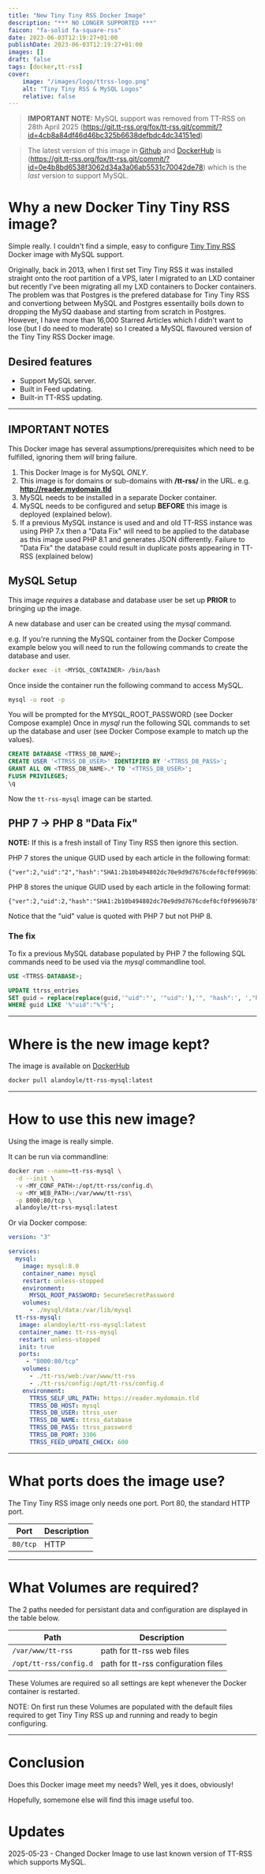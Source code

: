 ```yaml
---
title: "New Tiny Tiny RSS Docker Image"
description: "*** NO LONGER SUPPORTED ***"
faicon: "fa-solid fa-square-rss"
date: 2023-06-03T12:19:27+01:00
publishDate: 2023-06-03T12:19:27+01:00
images: []
draft: false
tags: [docker,tt-rss]
cover:
    image: "/images/logo/ttrss-logo.png"
    alt: "Tiny Tiny RSS & MySQL Logos"
    relative: false
---
```


> **IMPORTANT NOTE:** MySQL support was removed from TT-RSS on 28th April 2025 (https://git.tt-rss.org/fox/tt-rss.git/commit/?id=4cb8a84df46d46bc325b6638defbdc4dc34151ed)

> The latest version of this image in [Github](https://github.com/alandoyle/docker-tt-rss-mysql) and [DockerHub](https://hub.docker.com/r/alandoyle/tt-rss-mysql) is (https://git.tt-rss.org/fox/tt-rss.git/commit/?id=0e4b8bd6538f3062d34a3a06ab5531c70042de78) which is the *last* version to support MySQL.

# Why a new Docker Tiny Tiny RSS image?

Simple really. I couldn't find a simple, easy to configure [Tiny Tiny RSS](https://tt-rss.org/) Docker image with MySQL support.

Originally, back in 2013, when I first set Tiny Tiny RSS it was installed straight onto the root partition of a VPS, later I migrated to an LXD container but recently I've been migrating all my LXD containers to Docker containers. The problem was that Postgres is the prefered database for Tiny Tiny RSS and convertiong between MySQL and Postgres essentailly boils down to dropping the MySQ daabase and starting from scratch in Postgres. However, I have more than 16,000 Starred Articles which I didn't want to lose (but I do need to moderate) so I created a MySQL flavoured version of the Tiny Tiny RSS Docker image.

## Desired features

+ Support MySQL server.
+ Built in Feed updating.
+ Built-in TT-RSS updating.

---

## IMPORTANT NOTES

This Docker image has several assumptions/prerequisites which need to be  fulfilled, ignoring them *will* bring failure.

1. This Docker Image is for MySQL _ONLY_.
1. This image is for domains or sub-domains with **/tt-rss/** in the URL. e.g. **http://reader.mydomain.tld**
1. MySQL needs to be installed in a separate Docker container.
1. MySQL needs to be configured and setup **BEFORE** this image is deployed (explained below).
1. If a previous MySQL instance is used and and old TT-RSS instance was using PHP 7.x then a "Data Fix" will need to be applied to the database as this image used PHP 8.1 and generates JSON differently. Failure to "Data Fix" the database could result in duplicate posts appearing in TT-RSS (explained below)


## MySQL Setup

This image _requires_ a database and database user be set up **PRIOR** to bringing up the image.

A new database and user can be created using the _mysql_ command.

e.g. If you're running the MySQL container from the Docker Compose example below you will need to run the following commands to create the database and user.

```bash
docker exec -it <MYSQL_CONTAINER> /bin/bash
```
Once inside the container run the following command to access MySQL.
```bash
mysql -u root -p
```
You will be prompted for the MYSQL_ROOT_PASSWORD (see Docker Compose example)
Once in _mysql_ run the following SQL commands to set up the database and user (see Docker Compose example to match up the values).
```sql
CREATE DATABASE <TTRSS_DB_NAME>;
CREATE USER '<TTRSS_DB_USER>' IDENTIFIED BY '<TTRSS_DB_PASS>';
GRANT ALL ON <TTRSS_DB_NAME>.* TO '<TTRSS_DB_USER>';
FLUSH PRIVILEGES;
\q
```

Now the `tt-rss-mysql` image can be started.

## PHP 7 -> PHP 8 "Data Fix"

**NOTE:** If this is a fresh install of Tiny Tiny RSS then ignore this section.

PHP 7 stores the unique GUID used by each article in the following format:
```
{"ver":2,"uid":"2","hash":"SHA1:2b10b494802dc70e9d9d7676cdef0cf0f9969b78"}
```

PHP 8 stores the unique GUID used by each article in the following format:
```
{"ver":2,"uid":2,"hash":"SHA1:2b10b494802dc70e9d9d7676cdef0cf0f9969b78"}
```

Notice that the "uid" value is quoted with PHP 7 but not PHP 8.

### The fix
To fix a previous MySQL database populated by PHP 7 the following SQL commands need to be used via the _mysql_ commandline tool.
```sql
USE <TTRSS-DATABASE>;

UPDATE ttrss_entries
SET guid = replace(replace(guid,'"uid":"', '"uid":'),'", "hash":', ',"hash":')
WHERE guid LIKE '%"uid":"%"%';
```
----


# Where is the new image kept?

The image is available on [DockerHub](https://hub.docker.com/r/alandoyle/tt-rss-mysql)
```bash
docker pull alandoyle/tt-rss-mysql:latest
```

---

# How to use this new image?

Using the image is really simple.

It can be run via commandline:

```bash
docker run --name=tt-rss-mysql \
  -d --init \
  -v <MY_CONF_PATH>:/opt/tt-rss/config.d\
  -v <MY_WEB_PATH>:/var/www/tt-rss\
  -p 8000:80/tcp \
  alandoyle/tt-rss-mysql:latest
```

Or via Docker compose:

```yaml
version: "3"

services:
  mysql:
    image: mysql:8.0
    container_name: mysql
    restart: unless-stopped
    environment:
      MYSQL_ROOT_PASSWORD: SecureSecretPassword
    volumes:
      - ./mysql/data:/var/lib/mysql
  tt-rss-mysql:
   image: alandoyle/tt-rss-mysql:latest
   container_name: tt-rss-mysql
   restart: unless-stopped
   init: true
   ports:
     - "8000:80/tcp"
    volumes:
      - ./tt-rss/web:/var/www/tt-rss
      - ./tt-rss/config:/opt/tt-rss/config.d
    environment:
      TTRSS_SELF_URL_PATH: https://reader.mydomain.tld
      TTRSS_DB_HOST: mysql
      TTRSS_DB_USER: ttrss_user
      TTRSS_DB_NAME: ttrss_database
      TTRSS_DB_PASS: ttrss_password
      TTRSS_DB_PORT: 3306
      TTRSS_FEED_UPDATE_CHECK: 600
```

---

# What ports does the image use?

The Tiny Tiny RSS image only needs one port. Port 80, the standard HTTP port.

| Port     | Description           |
|----------|-----------------------|
| `80/tcp` | HTTP                  |

---

# What Volumes are required?

The 2 paths needed for persistant data and configuration are displayed in the table below.

| Path    | Description                           |
|---------|---------------------------------------|
| `/var/www/tt-rss` | path for tt-rss web files |
| `/opt/tt-rss/config.d` | path for tt-rss configuration files          |

These Volumes are required so all settings are kept whenever the Docker container is restarted.

NOTE: On first run these Volumes are populated with the default files required to get Tiny Tiny RSS up and running and ready to begin configuring.

---

# Conclusion

Does this Docker image meet my needs? Well, yes it does, obviously!

Hopefully, somemone else will find this image useful too.

# Updates

2025-05-23 - Changed Docker Image to use last known version of TT-RSS which supports MySQL.
